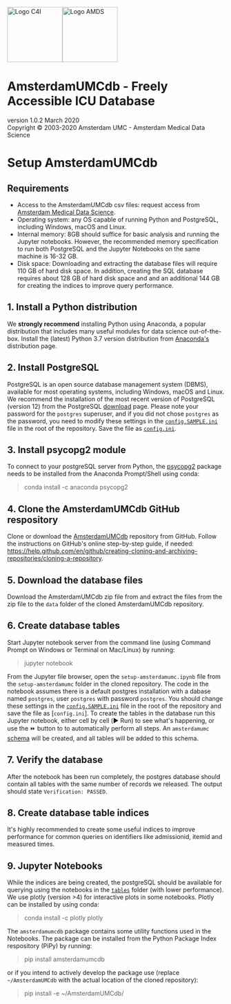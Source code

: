 <img src="https://github.com/AmsterdamUMC/AmsterdamUMCdb/blob/master/img/logo_c4i_square.png?raw=1" alt="Logo C4I" width=128px><img src="https://github.com/AmsterdamUMC/AmsterdamUMCdb/blob/master/img/logo_amds.png?raw=1" alt="Logo AMDS" width=128px/>

# AmsterdamUMCdb - Freely Accessible ICU Database
version 1.0.2 March 2020  
Copyright &copy; 2003-2020 Amsterdam UMC - Amsterdam Medical Data Science

# Setup AmsterdamUMCdb
## Requirements
- Access to the AmsterdamUMCdb csv files: request access from [Amsterdam Medical Data Science](https://www.amsterdammedicaldatascience.nl/).
- Operating system: any OS capable of running Python and PostgreSQL, including Windows, macOS and Linux.
- Internal memory: 8GB should suffice for basic analysis and running the Jupyter notebooks. However, the recommended memory specification to run both PostgreSQL and the Jupyter Notebooks on the same machine is 16-32 GB.
- Disk space: Downloading and extracting the database files will require 110 GB of hard disk space. In addition, creating the SQL database requires about 128 GB of hard disk space and and an additional 144 GB for creating the indices to improve query performance. 

## 1. Install a Python distribution
We **strongly recommend** installing Python using Anaconda, a popular distribution that includes many useful modules for data science out-of-the-box. Install the (latest) Python 3.7 version distribution from [Anaconda's](https://www.anaconda.com/distribution) distribution page.

## 2. Install PostgreSQL
PostgreSQL is an open source database management system (DBMS), available for most operating systems, including Windows, macOS and Linux. We recommend the installation of the most recent version of PostgreSQL (version 12) from the PostgreSQL [download](https://www.postgresql.org/download/) page. Please note your password for the `postgres` superuser, and if you did not chose `postgres` as the password, you need to modify these settings in the [`config.SAMPLE.ini`](https://github.com/AmsterdamUMC/AmsterdamUMCdb/tree/master/config.SAMPLE.ini) file in the root of the repository. Save the file as [`config.ini`](https://github.com/AmsterdamUMC/AmsterdamUMCdb/tree/master/config.ini).

## 3. Install psycopg2 module
To connect to your postgreSQL server from Python, the [psycopg2](https://pypi.org/project/psycopg2/) package needs to be installed from the Anaconda Prompt/Shell using conda:

> conda install -c anaconda psycopg2
## 4. Clone the AmsterdamUMCdb GitHub respository
Clone or download the [AmsterdamUMCdb](https://github.com/AmsterdamUMC/AmsterdamUMCdb) repository from GitHub. 
Follow the instructions on GitHub's online step-by-step guide, if needed: https://help.github.com/en/github/creating-cloning-and-archiving-repositories/cloning-a-repository. 

## 5. Download the database files
Download the AmsterdamUMCdb zip file from and extract the files from the zip file to the `data` folder of the cloned AmsterdamUMCdb repository.

## 6. Create database tables
Start Jupyter notebook server from the command line (using Command Prompt on Windows or Terminal on Mac/Linux) by running:

> jupyter notebook

From the Jupyter file browser, open the `setup-amsterdamumc.ipynb` file from the `setup-amsterdamumc` folder in the cloned repository. The code in the notebook assumes there is a default postgres installation with a dabase named `postgres`, user `postgres` with password `postgres`. You should change these settings in the [`config.SAMPLE.ini`](https://github.com/AmsterdamUMC/AmsterdamUMCdb/tree/master/config.SAMPLE.ini) file in the root of the repository and save the file as [`config.ini`].
To create the tables in the database run this Jupyter notebook, either cell by cell (▶️ Run) to see what's happening, or use the ⏩ button to to automatically perform all steps. An `amsterdamumc` [schema](https://www.postgresql.org/docs/12/ddl-schemas.html) will be created, and all tables will be added to this schema.

## 7. Verify the database
After the notebook has been run completely, the postgres database should contain all tables with the same number of records we released. The output should state `Verification: PASSED`.
 
## 8. Create database table indices
It's highly recommended to create some useful indices to improve performance for common queries on identifiers like admissionid, itemid and measured times. 

## 9. Jupyter Notebooks
While the indices are being created, the postgreSQL should be available for querying using the notebooks in the [`tables`](https://github.com/AmsterdamUMC/AmsterdamUMCdb/tree/master/tables) folder (with lower performance). We use  plotly (version >4) for interactive plots in some notebooks. Plotly can be installed by 
using conda:

> conda install -c plotly plotly

The `amsterdamumcdb` package contains some utility functions used in the Notebooks. The package can be installed from the Python Package Index respository (PiPy) by running:

> pip install amsterdamumcdb

or if you intend to actively develop the package use (replace `~/AmsterdamUMCdb` with the actual location of the cloned repository):

> pip install -e ~/AmsterdamUMCdb/
